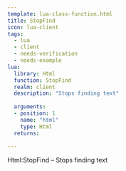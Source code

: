 ```yaml
---
template: lua-class-function.html
title: StopFind
icon: lua-client
tags:
  - lua
  - client
  - needs-verification
  - needs-example
lua:
  library: Html
  function: StopFind
  realm: client
  description: "Stops finding text"
  
  arguments:
  - position: 1
    name: "html"
    type: Html
  returns:
    
---
```


<div class="lua__search__keywords">
Html:StopFind &#x2013; Stops finding text
</div>
